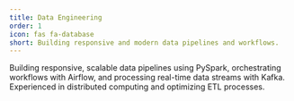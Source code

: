 ```yaml
---
title: Data Engineering
order: 1
icon: fas fa-database
short: Building responsive and modern data pipelines and workflows.
---
```


Building responsive, scalable data pipelines using PySpark, orchestrating workflows with Airflow, and processing real-time data streams with Kafka. Experienced in distributed computing and optimizing ETL processes.
